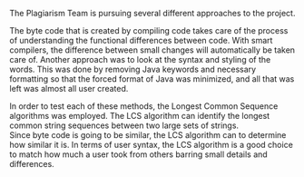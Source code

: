 The Plagiarism Team is pursuing several different approaches to the project.  

The byte code that is created by compiling code takes care of the process of understanding the functional differences between code.  With smart compilers, the difference between small changes will automatically be taken care of.
Another approach was to look at the syntax and styling of the words.  This was done by removing Java keywords and necessary formatting so that the forced format of Java was minimized, and all that was left was almost all user created.

In order to test each of these methods, the Longest Common Sequence algorithms was employed.  The LCS algorithm can identify the longest common string sequences between two large sets of strings.  
Since byte code is going to be similar, the LCS algorithm can to determine how similar it is.
In terms of user syntax, the LCS algorithm is a good choice to match how much a user took from others barring small details and differences.    

